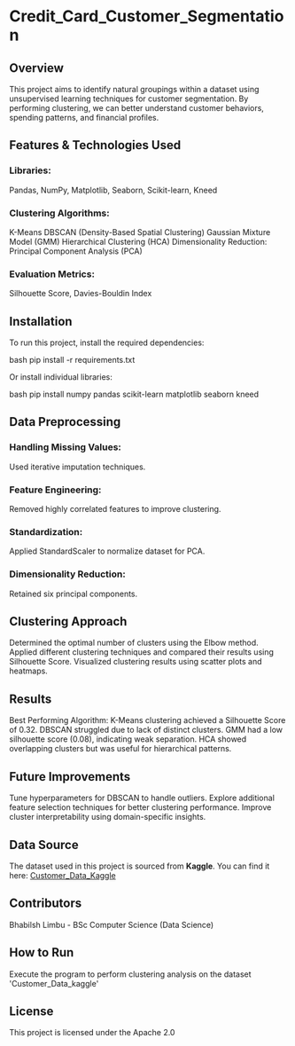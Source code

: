 # Credit_Card_Customer_Segmentation

## Overview
This project aims to identify natural groupings within a dataset using unsupervised learning techniques for customer segmentation. By performing clustering, we can better understand customer behaviors, spending patterns, and financial profiles.

## Features & Technologies Used
### Libraries: 
Pandas, NumPy, Matplotlib, Seaborn, Scikit-learn, Kneed

### Clustering Algorithms:
K-Means
DBSCAN (Density-Based Spatial Clustering)
Gaussian Mixture Model (GMM)
Hierarchical Clustering (HCA)
Dimensionality Reduction: Principal Component Analysis (PCA)

### Evaluation Metrics: 
Silhouette Score, Davies-Bouldin Index

## Installation
To run this project, install the required dependencies:

bash
pip install -r requirements.txt

Or install individual libraries:

bash
pip install numpy pandas scikit-learn matplotlib seaborn kneed

## Data Preprocessing
### Handling Missing Values: 
Used iterative imputation techniques.

### Feature Engineering: 
Removed highly correlated features to improve clustering.

### Standardization: 
Applied StandardScaler to normalize dataset for PCA.

### Dimensionality Reduction: 
Retained six principal components.

## Clustering Approach
Determined the optimal number of clusters using the Elbow method.
Applied different clustering techniques and compared their results using Silhouette Score.
Visualized clustering results using scatter plots and heatmaps.

## Results
Best Performing Algorithm: K-Means clustering achieved a Silhouette Score of 0.32.
DBSCAN struggled due to lack of distinct clusters.
GMM had a low silhouette score (0.08), indicating weak separation.
HCA showed overlapping clusters but was useful for hierarchical patterns.


## Future Improvements
Tune hyperparameters for DBSCAN to handle outliers.
Explore additional feature selection techniques for better clustering performance.
Improve cluster interpretability using domain-specific insights.

## Data Source
The dataset used in this project is sourced from **Kaggle**. You can find it here: [Customer_Data_Kaggle](<https://www.kaggle.com/code/maralka/clustering-credit-card-customers/input>)

## Contributors
Bhabilsh Limbu - BSc Computer Science (Data Science) 

## How to Run
Execute the program to perform clustering analysis on the dataset 'Customer_Data_kaggle'

## License
This project is licensed under the Apache 2.0
